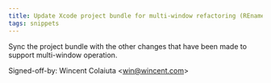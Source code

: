 ```yaml
---
title: Update Xcode project bundle for multi-window refactoring (REnamer, 4b88522)
tags: snippets
---
```


Sync the project bundle with the other changes that have been made to support multi-window operation.

Signed-off-by: Wincent Colaiuta &lt;win@wincent.com&gt;
